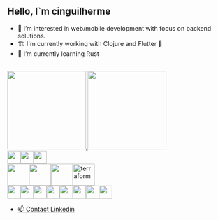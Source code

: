 ## Hello, I`m cinguilherme

- 👀 I’m interested in web/mobile development with focus on backend solutions.
- 🏗 I`m currently working with Clojure and Flutter 📱
- 🌱 I’m currently learning Rust


<div><br>
    <a href="https://github.com/cinguilherme">
    <img height="180em" src="https://github-readme-stats.vercel.app/api?username=cinguilherme&show_icons=true&theme=dracula&count_private=true">
    <img height="180em" src="https://github-readme-stats.vercel.app/api/top-langs/?username=cinguilherme&layout=compact&count_private=true&theme=dracula&langs_count=12&hide=python,html,css">
</div>



<div style="display: flex"><br>
<img height="30em" src="https://img.shields.io/badge/Visual%20Studio%20Code-0078d7.svg?style=for-the-badge&logo=visual-studio-code&logoColor=white">

<img height="30em" src="https://img.shields.io/badge/IntelliJIDEA-000000.svg?style=for-the-badge&logo=intellij-idea&logoColor=white">

<img height="30em" src="https://img.shields.io/badge/VIM-%2311AB00.svg?style=for-the-badge&logo=vim&logoColor=white">
</div>



<div style="display: flex"><br>
<img height="50em" src="https://user-images.githubusercontent.com/613329/152424937-65006423-5aee-46fc-96fc-d4586662f672.svg">
<img height="50em" src="https://user-images.githubusercontent.com/613329/152424996-90e4ec73-086d-4327-bc4c-9b91e1adab88.svg">
<img height="50em" src="https://user-images.githubusercontent.com/613329/152425087-ac2eb7c4-f34c-4c5c-b7a0-e742cc4f8bf1.svg">
<img height="50em" alt="terraform" src="https://user-images.githubusercontent.com/613329/152425133-2efe8db4-a254-4525-b3c7-254ed4719450.png">
</div>



<div style="display: flex"><br>
<img height="30em" src="https://img.shields.io/badge/elixir-%234B275F.svg?style=for-the-badge&logo=elixir&logoColor=white">
<img height="30em" src="https://img.shields.io/badge/java-%23ED8B00.svg?style=for-the-badge&logo=java&logoColor=white">
<img height="30em" src="https://img.shields.io/badge/dart-%230175C2.svg?style=for-the-badge&logo=dart&logoColor=white">
<img height="30em" src="https://img.shields.io/badge/python-3670A0?style=for-the-badge&logo=python&logoColor=ffdd54">
<img height="30em" src="https://img.shields.io/badge/rust-%23000000.svg?style=for-the-badge&logo=rust&logoColor=white">    
<img height="30em" src="https://img.shields.io/badge/scala-%23DC322F.svg?style=for-the-badge&logo=scala&logoColor=white">    
<img height="30em" src="https://img.shields.io/badge/swift-F54A2A?style=for-the-badge&logo=swift&logoColor=white">
<img height="30em" src="https://img.shields.io/badge/typescript-%23007ACC.svg?style=for-the-badge&logo=typescript&logoColor=white">
</div>


- 📫 Contact [Linkedin](https://www.linkedin.com/in/guilherme-cintra-7980b031) 
